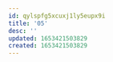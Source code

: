 ```yaml
---
id: qylspfg5xcuxj1ly5eupx9i
title: '05'
desc: ''
updated: 1653421503829
created: 1653421503829
---
```


